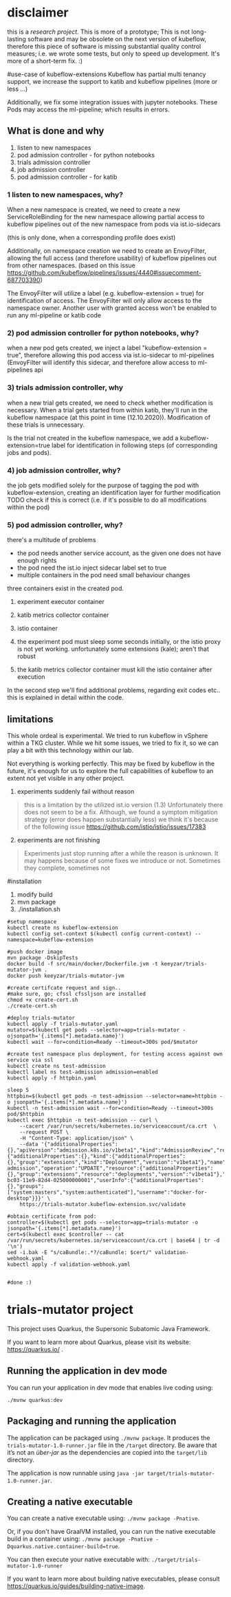 # disclaimer
this is a *research project*. This is more of a prototype;
This is not long-lasting software and may be obsolete on the next
version of kubeflow, therefore this piece of software is
missing substantial quality control measures;
i.e. we wrote some tests, but only to speed up development.
It's more of a short-term fix. :)

#use-case of kubeflow-extensions
Kubeflow has partial multi tenancy support, we increase the support
to katib and kubeflow pipelines (more or less ...)

Additionally, we fix some integration issues with jupyter notebooks.
These Pods may access the ml-pipeline; which results in errors.

## What is done and why
1) listen to new namespaces
5) pod admission controller - for python notebooks
3) trials admission controller
4) job admission controller
5) pod admission controller - for katib

### 1 listen to new namespaces, why?
When a new namespace is created, we need to create a new ServiceRoleBinding for the new namespace
allowing partial access to kubeflow pipelines out of the new namespace from pods via ist.io-sidecars

(this is only done, when a corresponding profile does exist)

Additionally, on namespace creation we need to create an EnvoyFilter,
allowing the full access (and therefore usability) of kubeflow pipelines out from other
namespaces.
(based on this issue https://github.com/kubeflow/pipelines/issues/4440#issuecomment-687703390)

The EnvoyFilter will utilize a label (e.g. kubeflow-extension = true) for identification of access.
The EnvoyFilter will only allow access to the namespace owner.
Another user with granted access won't be enabled to run any ml-pipeline or katib code

### 2) pod admission controller for python notebooks, why?
when a new pod gets created, we inject a label "kubeflow-extension = true", therefore
allowing this pod access via ist.io-sidecar to ml-pipelines (EnvoyFilter will
identify this sidecar, and therefore allow access to ml-pipelines api

### 3) trials admission controller, why
when a new trial gets created, we need to check whether modification is necessary.
When a trial gets started from within katib, they'll run in the kubeflow namespace (at this
point in time (12.10.2020)). Modification of these trials is unnecessary.

Is the trial not created in the kubeflow namespace, we add a kubeflow-extension=true label for identification
in following steps (of corresponding jobs and pods).

### 4) job admission controller, why?
the job gets modified solely for the purpose of tagging the pod with
kubeflow-extension, creating an identification layer for further modification
TODO check if this is correct (i.e. if it's possible to do all modifications within the pod)

### 5) pod admission controller, why?
there's a multitude of problems
- the pod needs another service account, as the given one does not have enough rights
- the pod need the ist.io inject sidecar label set to true
- multiple containers in the pod need small behaviour changes

three containers exist in the created pod.
1) experiment executor container
2) katib metrics collector container
3) istio container

1) the experiment pod must sleep some seconds initially, or the istio proxy is not yet working.
unfortunately some extensions (kale); aren't that robust
2) the katib metrics collector container must kill the istio container after execution

In the second step we'll find additional problems, regarding exit codes etc.. this is explained
in detail within the code.

## limitations
This whole ordeal is experimental. We tried to run kubeflow in vSphere within a TKG cluster.
While we hit some issues, we tried to fix it, so we can play a bit with this technology within our lab.

Not everything is working perfectly. This may be fixed by kubeflow in the future, it's
enough for us to explore the full capabilities of kubeflow to an extent not yet visible in any other project.

1) experiments suddenly fail without reason
> this is a limitation by the utilized ist.io version (1.3)
> Unfortunately there does not seem to be a fix. 
> Although, we found a symptom mitigation strategy (error does happen substantially less)
> we think it's because of the following issue
> https://github.com/istio/istio/issues/17383

2) experiments are not finishing
> Experiments just stop running after a while
> the reason is unknown. It may happens because of some fixes we introduce or not.
> Sometimes they complete, sometimes not
 

#installation
1. modify build
2. mvn package
3. ./installation.sh
```shell script
#setup namespace
kubectl create ns kubeflow-extension
kubectl config set-context $(kubectl config current-context) --namespace=kubeflow-extension

#push docker image
mvn package -DskipTests
docker build -f src/main/docker/Dockerfile.jvm -t keeyzar/trials-mutator-jvm .
docker push keeyzar/trials-mutator-jvm

#create certifcate request and sign..
#make sure, go; cfssl cfssljson are installed
chmod +x create-cert.sh
./create-cert.sh

#deploy trials-mutator
kubectl apply -f trials-mutator.yaml
mutator=$(kubectl get pods --selector=app=trials-mutator -ojsonpath='{.items[*].metadata.name}')
kubectl wait --for=condition=Ready --timeout=300s pod/$mutator

#create test namespace plus deployment, for testing access against own service via ssl
kubectl create ns test-admission
kubectl label ns test-admission admission=enabled
kubectl apply -f httpbin.yaml

sleep 5
httpbin=$(kubectl get pods -n test-admission --selector=name=httpbin -o jsonpath='{.items[*].metadata.name}')
kubectl -n test-admission wait --for=condition=Ready --timeout=300s pod/$httpbin
kubectl exec $httpbin -n test-admission -- curl \
    --cacert /var/run/secrets/kubernetes.io/serviceaccount/ca.crt  \
    --request POST \
    -H "Content-Type: application/json" \
    --data '{"additionalProperties":{},"apiVersion":"admission.k8s.io/v1beta1","kind":"AdmissionReview","request":{"additionalProperties":{},"kind":{"additionalProperties":{},"group":"extensions","kind":"Deployment","version":"v1beta1"},"name":"httpbin","namespace":"test-admission","operation":"UPDATE","resource":{"additionalProperties":{},"group":"extensions","resource":"deployments","version":"v1beta1"},"uid":"75a55056-bc03-11e9-82d4-025000000001","userInfo":{"additionalProperties":{},"groups":["system:masters","system:authenticated"],"username":"docker-for-desktop"}}}' \
    https://trials-mutator.kubeflow-extension.svc/validate

#obtain certificate from pod: 
controller=$(kubectl get pods --selector=app=trials-mutator -o jsonpath='{.items[*].metadata.name}')
cert=$(kubectl exec $controller -- cat /var/run/secrets/kubernetes.io/serviceaccount/ca.crt | base64 | tr -d '\n')
sed -i.bak -E "s/caBundle:.*?/caBundle: $cert/" validation-webhook.yaml
kubectl apply -f validation-webhook.yaml


#done :)
```

# trials-mutator project

This project uses Quarkus, the Supersonic Subatomic Java Framework.

If you want to learn more about Quarkus, please visit its website: https://quarkus.io/ .

## Running the application in dev mode

You can run your application in dev mode that enables live coding using:
```
./mvnw quarkus:dev
```

## Packaging and running the application

The application can be packaged using `./mvnw package`.
It produces the `trials-mutator-1.0-runner.jar` file in the `/target` directory.
Be aware that it’s not an _über-jar_ as the dependencies are copied into the `target/lib` directory.

The application is now runnable using `java -jar target/trials-mutator-1.0-runner.jar`.

## Creating a native executable

You can create a native executable using: `./mvnw package -Pnative`.

Or, if you don't have GraalVM installed, you can run the native executable build in a container using: `./mvnw package -Pnative -Dquarkus.native.container-build=true`.

You can then execute your native executable with: `./target/trials-mutator-1.0-runner`

If you want to learn more about building native executables, please consult https://quarkus.io/guides/building-native-image.